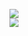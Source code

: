 [![](https://img.shields.io/badge/Made%20With-Github%20Spray-lightgrey.svg?style=for-the-badge&logo=github)](https://github.com/Annihil/github-spray#26664)  
[![](https://i.imgur.com/2DrTn0Z.gif)](https://github.com/Annihil/github-spray)